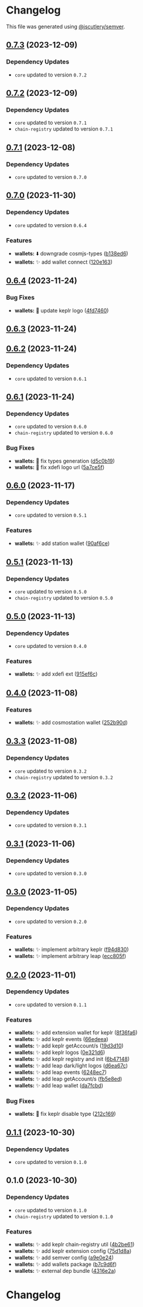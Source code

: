 # Changelog

This file was generated using [@jscutlery/semver](https://github.com/jscutlery/semver).

## [0.7.3](https://github.com/nabla-studio/quirks/compare/wallets@0.7.2...wallets@0.7.3) (2023-12-09)

### Dependency Updates

* `core` updated to version `0.7.2`
## [0.7.2](https://github.com/nabla-studio/quirks/compare/wallets@0.7.1...wallets@0.7.2) (2023-12-09)

### Dependency Updates

* `core` updated to version `0.7.1`
* `chain-registry` updated to version `0.7.1`
## [0.7.1](https://github.com/nabla-studio/quirks/compare/wallets@0.7.0...wallets@0.7.1) (2023-12-08)

### Dependency Updates

* `core` updated to version `0.7.0`
## [0.7.0](https://github.com/nabla-studio/quirks/compare/wallets@0.6.4...wallets@0.7.0) (2023-11-30)

### Dependency Updates

* `core` updated to version `0.6.4`

### Features

* **wallets:** :arrow_down: downgrade cosmjs-types ([b138ed6](https://github.com/nabla-studio/quirks/commit/b138ed6b5f3f7e6c5f52f5dbb80d6aeff0f685ff))
* **wallets:** :sparkles: add wallet connect ([120e163](https://github.com/nabla-studio/quirks/commit/120e16311113ca6d5884e63848d323ac41722f54))

## [0.6.4](https://github.com/nabla-studio/quirks/compare/wallets@0.6.3...wallets@0.6.4) (2023-11-24)


### Bug Fixes

* **wallets:** :bento: update keplr logo ([4fd7460](https://github.com/nabla-studio/quirks/commit/4fd746055eeaba3ca7afcb7c0a218d07e918a8ec))

## [0.6.3](https://github.com/nabla-studio/quirks/compare/wallets@0.6.2...wallets@0.6.3) (2023-11-24)

## [0.6.2](https://github.com/nabla-studio/quirks/compare/wallets@0.6.1...wallets@0.6.2) (2023-11-24)

### Dependency Updates

* `core` updated to version `0.6.1`
## [0.6.1](https://github.com/nabla-studio/quirks/compare/wallets@0.6.0...wallets@0.6.1) (2023-11-24)

### Dependency Updates

* `core` updated to version `0.6.0`
* `chain-registry` updated to version `0.6.0`

### Bug Fixes

* **wallets:** :bug: fix types generation ([d5c0b19](https://github.com/nabla-studio/quirks/commit/d5c0b197a314e8903e8e548e3965f3553361956d))
* **wallets:** :bug: fix xdefi logo url ([5a7ce5f](https://github.com/nabla-studio/quirks/commit/5a7ce5f401e20cfb54131ed03a1f325c3895d95c))

## [0.6.0](https://github.com/nabla-studio/quirks/compare/wallets@0.5.1...wallets@0.6.0) (2023-11-17)

### Dependency Updates

* `core` updated to version `0.5.1`

### Features

* **wallets:** :sparkles: add station wallet ([90af6ce](https://github.com/nabla-studio/quirks/commit/90af6cecc52e624a6b1aa6f2ca3c678ea81ba90d))

## [0.5.1](https://github.com/nabla-studio/quirks/compare/wallets@0.5.0...wallets@0.5.1) (2023-11-13)

### Dependency Updates

* `core` updated to version `0.5.0`
* `chain-registry` updated to version `0.5.0`
## [0.5.0](https://github.com/nabla-studio/quirks/compare/wallets@0.4.0...wallets@0.5.0) (2023-11-13)

### Dependency Updates

* `core` updated to version `0.4.0`

### Features

* **wallets:** :sparkles: add xdefi ext ([915ef6c](https://github.com/nabla-studio/quirks/commit/915ef6c2a7c85b7fad03652483f722d0cd5f3d8e))

## [0.4.0](https://github.com/nabla-studio/quirks/compare/wallets@0.3.3...wallets@0.4.0) (2023-11-08)


### Features

* **wallets:** :sparkles: add cosmostation wallet ([252b90d](https://github.com/nabla-studio/quirks/commit/252b90dc8ea27e21941058c93f9e8189e2a67f45))

## [0.3.3](https://github.com/nabla-studio/quirks/compare/wallets@0.3.2...wallets@0.3.3) (2023-11-08)

### Dependency Updates

* `core` updated to version `0.3.2`
* `chain-registry` updated to version `0.3.2`
## [0.3.2](https://github.com/nabla-studio/quirks/compare/wallets@0.3.1...wallets@0.3.2) (2023-11-06)

### Dependency Updates

* `core` updated to version `0.3.1`
## [0.3.1](https://github.com/nabla-studio/quirks/compare/wallets@0.3.0...wallets@0.3.1) (2023-11-06)

### Dependency Updates

* `core` updated to version `0.3.0`
## [0.3.0](https://github.com/nabla-studio/quirks/compare/wallets@0.2.0...wallets@0.3.0) (2023-11-05)

### Dependency Updates

* `core` updated to version `0.2.0`

### Features

* **wallets:** :sparkles: implement arbitrary keplr ([f94d830](https://github.com/nabla-studio/quirks/commit/f94d830301a4ee6a52b4786e6a53359120de1231))
* **wallets:** :sparkles: implement arbitrary leap ([ecc805f](https://github.com/nabla-studio/quirks/commit/ecc805f0dec32a179fc166e594db526be8b228f3))

## [0.2.0](https://github.com/nabla-studio/quirks/compare/wallets@0.1.1...wallets@0.2.0) (2023-11-01)

### Dependency Updates

* `core` updated to version `0.1.1`

### Features

* **wallets:** :sparkles: add extension wallet for keplr ([8f36fa6](https://github.com/nabla-studio/quirks/commit/8f36fa68ed7a6e33072ce9e9708c9cf54e97d067))
* **wallets:** :sparkles: add keplr events ([66edeea](https://github.com/nabla-studio/quirks/commit/66edeea2b4961ffa483808ff53a19337917601e1))
* **wallets:** :sparkles: add keplr getAccount/s ([19d3d10](https://github.com/nabla-studio/quirks/commit/19d3d10757515debd5b21361b48424397af1448e))
* **wallets:** :sparkles: add keplr logos ([0e321d6](https://github.com/nabla-studio/quirks/commit/0e321d623ce689d2b79665c37f6e15ab6e48d5ba))
* **wallets:** :sparkles: add keplr registry and init ([6b47148](https://github.com/nabla-studio/quirks/commit/6b47148e1a6063313ab35e52d7445535289c75c2))
* **wallets:** :sparkles: add leap dark/light logos ([d6ea67c](https://github.com/nabla-studio/quirks/commit/d6ea67c0cfd7c21070568f5ab02b65a818c86342))
* **wallets:** :sparkles: add leap events ([6248ec7](https://github.com/nabla-studio/quirks/commit/6248ec754212ff1287473cd3d77ae550249095c6))
* **wallets:** :sparkles: add leap getAccount/s ([fb5e8ed](https://github.com/nabla-studio/quirks/commit/fb5e8edacb8c63df40e1eb591278574dbe0c9fd6))
* **wallets:** :sparkles: add leap wallet ([da7fcbd](https://github.com/nabla-studio/quirks/commit/da7fcbd022708980a3a182d2b2bf6e2e3ab58f7f))


### Bug Fixes

* **wallets:** :bug: fix keplr disable type ([212c169](https://github.com/nabla-studio/quirks/commit/212c1698c50b8e8df7b31963e03a2918d5e3ca96))

## [0.1.1](https://github.com/nabla-studio/quirks/compare/wallets@0.1.0...wallets@0.1.1) (2023-10-30)

### Dependency Updates

* `core` updated to version `0.1.0`
## 0.1.0 (2023-10-30)

### Dependency Updates

* `core` updated to version `0.1.0`
* `chain-registry` updated to version `0.1.0`

### Features

* **wallets:** :sparkles: add keplr chain-registry util ([4b2be61](https://github.com/nabla-studio/quirks/commit/4b2be611540ffcdfbac60f6da87ba73df32af1e3))
* **wallets:** :sparkles: add keplr extension config ([75d1d8a](https://github.com/nabla-studio/quirks/commit/75d1d8adfdd39dd54ccba8e1e20057d706a618a1))
* **wallets:** :sparkles: add semver config ([a9e0e24](https://github.com/nabla-studio/quirks/commit/a9e0e24df743ac92ef5fef51bc396f978837fded))
* **wallets:** :sparkles: add wallets package ([b7c9d6f](https://github.com/nabla-studio/quirks/commit/b7c9d6fcd842b2494e70bff17da86c544c0a31f5))
* **wallets:** :sparkles: external dep bundle ([4316e2a](https://github.com/nabla-studio/quirks/commit/4316e2a61a85a07098b07f6e3501170fd4942b55))

# Changelog
